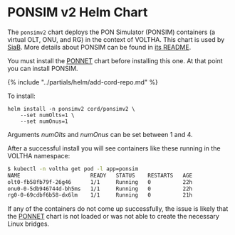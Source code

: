 # PONSIM v2 Helm Chart

The `ponsimv2` chart deploys the PON Simulator (PONSIM) containers (a virtual OLT, ONU, and RG) in the context of VOLTHA.
This chart is used by [SiaB](../profiles/seba/siab.md).
More details about PONSIM can be found in [its README](https://github.com/opencord/voltha/blob/master/ponsim/v2/README.md).

You must install the [PONNET](ponnet.md) chart before installing this one.
At that point you can install PONSIM.

{% include "../partials/helm/add-cord-repo.md" %}

To install:

```shell
helm install -n ponsimv2 cord/ponsimv2 \
    --set numOlts=1 \
    --set numOnus=1
```

Arguments _numOlts_ and _numOnus_ can be set between 1 and 4.

After a successful install you will see containers like these running in the
VOLTHA namespace:

```bash
$ kubectl -n voltha get pod -l app=ponsim
NAME                      READY   STATUS    RESTARTS   AGE
olt0-fb58fb79f-26g46      1/1     Running   0          22h
onu0-0-5db946744d-bh5ms   1/1     Running   0          22h
rg0-0-69cdbf6b58-dx6lm    1/1     Running   0          21h
```

If any of the containers do not come up successfully, the issue is likely
that the [PONNET](ponnet.md) chart is not loaded or was not able to create
the necessary Linux bridges.

